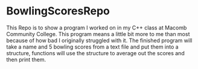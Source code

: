 # BowlingScoresRepo
This Repo is to show a program I worked on in my C++ class at Macomb Community College. This program means a little bit more to me than most because of how bad I originally struggled with it. The finished program will take a name and 5 bowling scores from a text file and put them into a structure, functions will use the structure to average out the scores and then print them.
